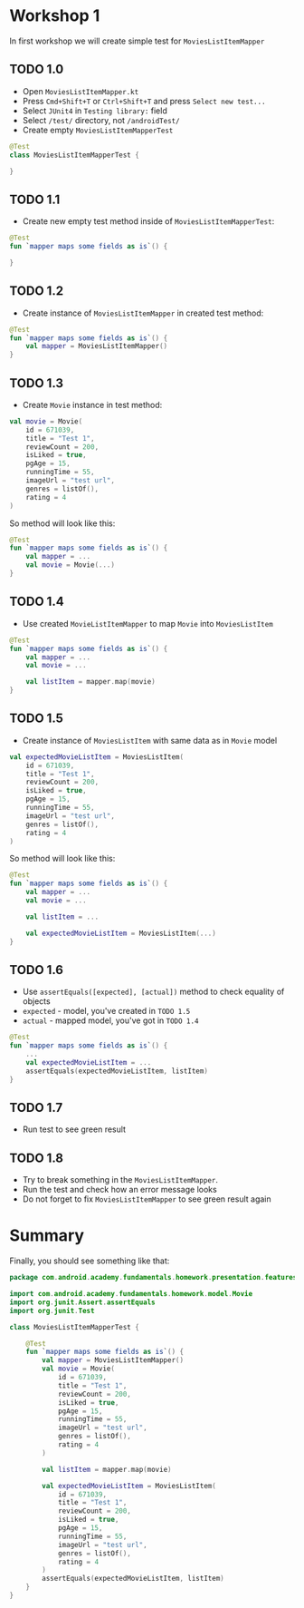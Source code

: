 # Workshop 1

In first workshop we will create simple test for `MoviesListItemMapper`

## TODO 1.0

- Open `MoviesListItemMapper.kt`
- Press `Cmd+Shift+T` or `Ctrl+Shift+T` and press `Select new test...`
- Select `JUnit4` in `Testing library:` field
- Select `/test/` directory, not `/androidTest/`
- Create empty  `MoviesListItemMapperTest`

```kotlin 
@Test
class MoviesListItemMapperTest {

}
```

## TODO 1.1

- Create new empty test method inside of `MoviesListItemMapperTest`:

```kotlin 
@Test
fun `mapper maps some fields as is`() {

}
```

## TODO 1.2

- Create instance of `MoviesListItemMapper` in created test method:

```kotlin 
@Test
fun `mapper maps some fields as is`() {
    val mapper = MoviesListItemMapper()
}
 ```

## TODO 1.3

- Create `Movie` instance in test method:

```kotlin
val movie = Movie(
    id = 671039,
    title = "Test 1",
    reviewCount = 200,
    isLiked = true,
    pgAge = 15,
    runningTime = 55,
    imageUrl = "test url",
    genres = listOf(),
    rating = 4
)
```

So method will look like this:

```kotlin
@Test
fun `mapper maps some fields as is`() {
    val mapper = ...
    val movie = Movie(...)
}
```

## TODO 1.4

- Use created `MovieListItemMapper` to map `Movie` into `MoviesListItem`

```kotlin
@Test
fun `mapper maps some fields as is`() {
    val mapper = ...
    val movie = ...

    val listItem = mapper.map(movie)
}
```

## TODO 1.5

- Create instance of `MoviesListItem` with same data as in `Movie` model

```kotlin
val expectedMovieListItem = MoviesListItem(
    id = 671039,
    title = "Test 1",
    reviewCount = 200,
    isLiked = true,
    pgAge = 15,
    runningTime = 55,
    imageUrl = "test url",
    genres = listOf(),
    rating = 4
)
```

So method will look like this:

```kotlin
@Test
fun `mapper maps some fields as is`() {
    val mapper = ...
    val movie = ...

    val listItem = ...

    val expectedMovieListItem = MoviesListItem(...)
}
```

## TODO 1.6

- Use `assertEquals([expected], [actual])`  method to check equality of objects
- `expected` - model, you've created in `TODO 1.5`
- `actual` - mapped model, you've got in `TODO 1.4`

```kotlin
@Test
fun `mapper maps some fields as is`() {
    ...
    val expectedMovieListItem = ...
    assertEquals(expectedMovieListItem, listItem)
}
```

## TODO 1.7

- Run test to see green result

## TODO 1.8

- Try to break something in the  `MoviesListItemMapper`.
- Run the test and check how an error message looks
- Do not forget to fix  `MoviesListItemMapper` to see green result again

# Summary

Finally, you should see something like that:

```kotlin
package com.android.academy.fundamentals.homework.presentation.features.movies.viewmodel

import com.android.academy.fundamentals.homework.model.Movie
import org.junit.Assert.assertEquals
import org.junit.Test

class MoviesListItemMapperTest {

    @Test
    fun `mapper maps some fields as is`() {
        val mapper = MoviesListItemMapper()
        val movie = Movie(
            id = 671039,
            title = "Test 1",
            reviewCount = 200,
            isLiked = true,
            pgAge = 15,
            runningTime = 55,
            imageUrl = "test url",
            genres = listOf(),
            rating = 4
        )

        val listItem = mapper.map(movie)

        val expectedMovieListItem = MoviesListItem(
            id = 671039,
            title = "Test 1",
            reviewCount = 200,
            isLiked = true,
            pgAge = 15,
            runningTime = 55,
            imageUrl = "test url",
            genres = listOf(),
            rating = 4
        )
        assertEquals(expectedMovieListItem, listItem)
    }
}
```